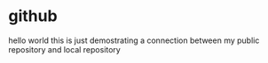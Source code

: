 # github
hello world
this is just demostrating a connection between my public repository and local repository
